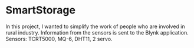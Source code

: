 # SmartStorage
In this project, I wanted to simplify the work of people who are involved in rural industry.
Information from the sensors is sent to the Blynk application.
Sensors: TCRT5000, MQ-6, DHT11, 2 servo.
